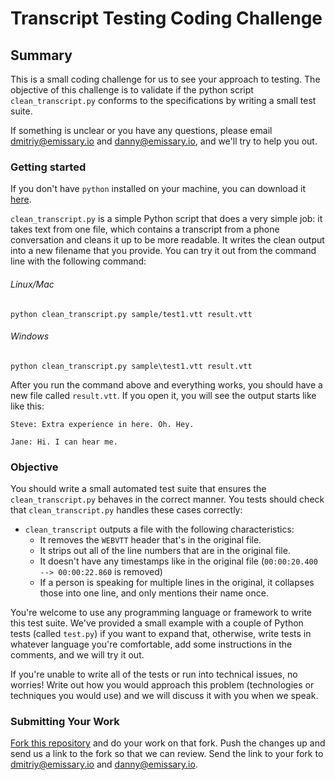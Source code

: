 # Transcript Testing Coding Challenge

## Summary

This is a small coding challenge for us to see your approach to testing. The objective of this challenge is to validate if the python script `clean_transcript.py` conforms to the specifications by writing a small test suite.

If something is unclear or you have any questions, please email [dmitriy@emissary.io](mailto:dmitriy@emissary.io) and [danny@emissary.io](mailto:danny@emissary.io), and we'll try to help you out.

### Getting started

If you don't have `python` installed on your machine, you can download it [here](https://www.python.org/downloads/).

`clean_transcript.py` is a simple Python script that does a very simple job: it takes text from one file, which contains a transcript from a phone conversation and cleans it up to be more readable. It writes the clean output into a new filename that you provide. You can try it out from the command line with the following command:

###### Linux/Mac

`python clean_transcript.py sample/test1.vtt result.vtt`

###### Windows

`python clean_transcript.py sample\test1.vtt result.vtt`

After you run the command above and everything works, you should have a new file called `result.vtt`. If you open it, you will see the output starts like like this:

```
Steve: Extra experience in here. Oh. Hey.

Jane: Hi. I can hear me.
```

### Objective

You should write a small automated test suite that ensures the `clean_transcript.py` behaves in the correct manner. You tests should check that `clean_transcript.py` handles these cases correctly:

* `clean_transcript` outputs a file with the following characteristics:
    * It removes the `WEBVTT` header that's in the original file.
    * It strips out all of the line numbers that are in the original file. 
    * It doesn't have any timestamps like in the original file (`00:00:20.400 --> 00:00:22.860` is removed)
    * If a person is speaking for multiple lines in the original, it collapses those into one line, and only mentions their name once.

You're welcome to use any programming language or framework to write this test suite. We've provided a small example with a couple of Python tests (called `test.py`) if you want to expand that, otherwise, write tests in whatever language you're comfortable, add some instructions in the comments, and we will try it out.

If you're unable to write all of the tests or run into technical issues, no worries! Write out how you would approach this problem (technologies or techniques you would use) and we will discuss it with you when we speak.

### Submitting Your Work

[Fork this repository](https://guides.github.com/activities/forking/) and do your work on that fork. Push the changes up and send us a link to the fork so that we can review. Send the link to your fork to [dmitriy@emissary.io](mailto:dmitriy@emissary.io) and [danny@emissary.io](mailto:danny@emissary.io).
